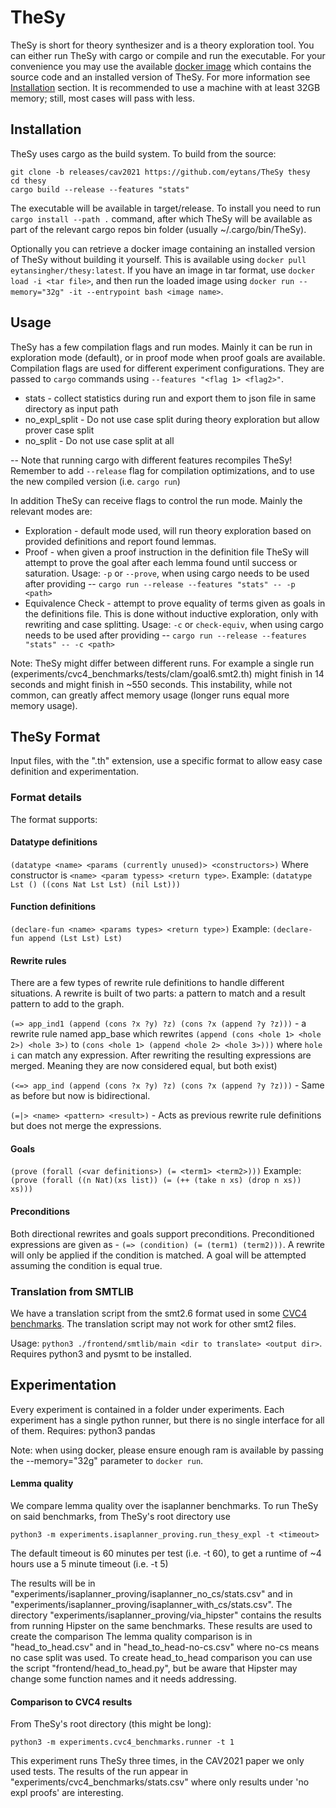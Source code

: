 # TheSy

TheSy is short for theory synthesizer and is a theory exploration tool.
You can either run TheSy with cargo or compile and run the executable.
For your convenience you may use the available [docker image](https://hub.docker.com/r/eytansingher/thesy) which contains 
the source code and an installed version of TheSy. 
For more information see [Installation](#Installation) section.
It is recommended to use a machine with at least 32GB memory; 
still, most cases will pass with less.

## Installation

TheSy uses cargo as the build system. 
To build from the source:

    git clone -b releases/cav2021 https://github.com/eytans/TheSy thesy
    cd thesy
    cargo build --release --features "stats"

The executable will be available in target/release.
To install you need to run `cargo install --path .` command, 
after which TheSy will be available as part of the relevant cargo repos bin folder
(usually ~/.cargo/bin/TheSy).

Optionally you can retrieve a docker image containing an installed version of TheSy 
without building it yourself. 
This is available using `docker pull eytansingher/thesy:latest`.
If you have an image in tar format, use `docker load -i <tar file>`, 
and then run the loaded image
using `docker run --memory="32g" -it --entrypoint bash <image name>`.

## Usage

TheSy has a few compilation flags and run modes.
Mainly it can be run in exploration mode (default), or in proof mode when proof goals are available.
Compilation flags are used for different experiment configurations. 
They are passed to `cargo` commands using `--features "<flag 1> <flag2>"`.

* stats - collect statistics during run and export them to json file in same directory as input path
* no_expl_split - Do not use case split during theory exploration but allow prover case split
* no_split - Do not use case split at all

--  Note that running cargo with different features recompiles TheSy! 
Remember to add `--release` flag for compilation optimizations, 
and to use the new compiled version (i.e. `cargo run`)    

In addition TheSy can receive flags to control the run mode. 
Mainly the relevant modes are:

* Exploration - default mode used, will run theory exploration based 
  on provided definitions and report found lemmas.
* Proof - when given a proof instruction in the definition file TheSy will 
  attempt to prove the goal after each lemma found until success or saturation.
  Usage: `-p` or `--prove`, when using cargo needs to be used after providing -- 
  `cargo run --release --features "stats" -- -p <path>`
* Equivalence Check - attempt to prove equality of terms given as goals in the definitions file.
  This is done without inductive exploration, only with rewriting and case splitting.
  Usage: `-c` or `check-equiv`, when using cargo needs to be used after providing --
  `cargo run --release --features "stats" -- -c <path>`
  
Note: TheSy might differ between different runs. 
For example a single run (experiments/cvc4_benchmarks/tests/clam/goal6.smt2.th) might finish
in 14 seconds and might finish in ~550 seconds.
This instability, while not common, can greatly affect memory usage (longer runs equal more memory usage).
 
## TheSy Format
Input files, with the ".th" extension, use a specific format
to allow easy case definition and experimentation.

### Format details 
The format supports: 

#### Datatype definitions
`(datatype <name> <params (currently unused)> <constructors>)`
Where constructor is `<name> <param typess> <return type>`.
Example: `(datatype Lst () ((cons Nat Lst Lst) (nil Lst)))`

#### Function definitions
`(declare-fun <name> <params types> <return type>)`
Example: `(declare-fun append (Lst Lst) Lst)`

#### Rewrite rules
There are a few types of rewrite rule definitions to handle different situations.
A rewrite is built of two parts: 
a pattern to match and a result pattern to add to the graph.

`(=> app_ind1 (append (cons ?x ?y) ?z) (cons ?x (append ?y ?z)))` - a rewrite rule named app_base which
rewrites `(append (cons <hole 1> <hole 2>) <hole 3>)` to `(cons <hole 1> (append <hole 2> <hole 3>)))` 
where `hole i` can match any expression. 
After rewriting the resulting expressions are merged. 
Meaning they are now considered equal, but both exist)

`(<=> app_ind (append (cons ?x ?y) ?z) (cons ?x (append ?y ?z)))` -
Same as before but now is bidirectional.

`(=|> <name> <pattern> <result>)` - 
Acts as previous rewrite rule definitions but does not merge the expressions.

#### Goals
`(prove (forall (<var definitions>) (= <term1> <term2>)))`
Example: `(prove (forall ((n Nat)(xs list)) (= (++ (take n xs) (drop n xs)) xs)))`

#### Preconditions
Both directional rewrites and goals support preconditions. 
Preconditioned expressions are given as - 
`(=> (condition) (= (term1) (term2)))`.
A rewrite will only be applied if the condition is matched.
A goal will be attempted assuming the condition is equal true.

### Translation from SMTLIB
We have a translation script from the smt2.6 format used in 
some [CVC4 benchmarks](http://lara.epfl.ch/~reynolds/VMCAI2015-ind/).
The translation script may not work for other smt2 files.

Usage: `python3 ./frontend/smtlib/main <dir to translate> <output dir>`.
Requires python3 and pysmt to be installed.

## Experimentation
Every experiment is contained in a folder under experiments.
Each experiment has a single python runner, 
but there is no single interface for all of them.
Requires: python3 pandas

Note: when using docker, please ensure enough ram is available by passing 
the --memory="32g" parameter to `docker run`.

#### Lemma quality
We compare lemma quality over the isaplanner benchmarks.
To run TheSy on said benchmarks, from TheSy's root directory use 
```
python3 -m experiments.isaplanner_proving.run_thesy_expl -t <timeout>
```
The default timeout is 60 minutes per test (i.e. -t 60), 
to get a runtime of ~4 hours use a 5 minute timeout (i.e. -t 5) 

The results will be in 
"experiments/isaplanner_proving/isaplanner_no_cs/stats.csv" 
and in "experiments/isaplanner_proving/isaplanner_with_cs/stats.csv".
The directory "experiments/isaplanner_proving/via_hipster"
contains the results from running Hipster on the same benchmarks.
These results are used to create the comparison
The lemma quality comparison is in "head_to_head.csv" and in "head_to_head-no-cs.csv"
where no-cs means no case split was used.
To create head_to_head comparison you can use the script
"frontend/head_to_head.py", but be aware that Hipster may change some function names and it needs addressing.

#### Comparison to CVC4 results
From TheSy's root directory (this might be long): 
```
python3 -m experiments.cvc4_benchmarks.runner -t 1
```
This experiment runs TheSy three times, in the CAV2021 paper we only used tests.
The results of the run appear in "experiments/cvc4_benchmarks/stats.csv" where only results under 'no expl proofs' are interesting.

